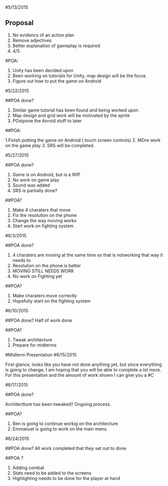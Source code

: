 #5/13/2015

## Proposal

1. No evidencs of an action plan
2. Remove adjectives
3. Better explanation of gameplay is required
4. 4/5

#POA:

1. Unity has been decided upon
2. Been working on tutorials for Unity, map design will be the focus
3. Figure out how to put the game on Android

#5/22/2015

##POA done?

1. Similar game tutorial has been found and being worked upon
2. Map design and grid work will be motivated by the sprite
3. POstpone the Anroid stuff to later

##POA:

1.Finish putting the game on Android ( touch screen controls)
2. MOre work on the game play
3. SRS will be completed.

#5/27/2015

##POA done?
1. Game is on Android, but is a WIP
2. No work on game play
3. Sound was added
3. SRS is partially done?

##POA?
1. Make 4 charaters that move
2. Fix the resolution on the phone
3. Change the way moving works
4. Start work on fighting system

#6/3/2015

##POA done?

1. 4 charaters are mvoing at the same time so that is notworking that way it needs to
2. Resolution on the phone is better
3. MOVING STILL NEEDS WORK
4. No work on Fighting yet

##POA?

1. Make charaters move correctly
2. Hopefully start on the fighting system

#6/10/2015

##POA done?
Half of work done

##POA?
1. Tweak architecture
2. Prepare for midterms

#Midterm Presentation
#6/15/2015

First glance, looks like you have not done anything yet, but since everything is going to change, I am hoping that you will be able to complete a lot more.
For this presentation and the amount of work shown I can give you a #C

#6/17/2015

##POA done?

Architectture has been tweaked? Ongoing process.

##POA?
1. Ben is going to continue workig on the architecture
2. Emmanuel is going to work on the main menu

#6/24/2015

##POA done?
All work completed that they set out to done

##POA ?

1. Adding combat
2. Stats need to be added to the screens
3. Highlighting needs to be done for the player at hand





